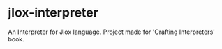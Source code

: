 # jlox-interpreter
An Interpreter for Jlox language. Project made for 'Crafting Interpreters' book. 
